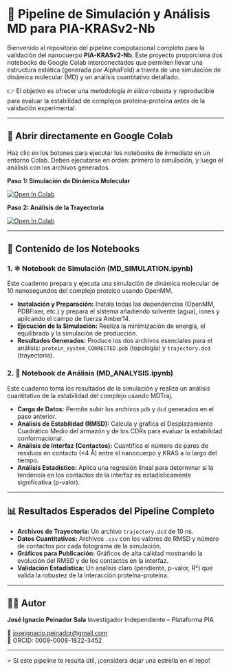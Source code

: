 # 🧬 Pipeline de Simulación y Análisis MD para PIA-KRASv2-Nb

Bienvenido al repositorio del pipeline computacional completo para la validación del nanocuerpo **PIA-KRASv2-Nb**. Este proyecto proporciona dos notebooks de Google Colab interconectados que permiten llevar una estructura estática (generada por AlphaFold) a través de una simulación de dinámica molecular (MD) y un análisis cuantitativo detallado.

👉 El objetivo es ofrecer una metodología *in silico* robusta y reproducible para evaluar la estabilidad de complejos proteína-proteína antes de la validación experimental.

---

## 🚀 Abrir directamente en Google Colab

Haz clic en los botones para ejecutar los notebooks de inmediato en un entorno Colab. Deben ejecutarse en orden: primero la simulación, y luego el análisis con los archivos generados.

**Paso 1: Simulación de Dinámica Molecular**

[![Open In Colab](https://colab.research.google.com/assets/colab-badge.svg)](https://colab.research.google.com/drive/1W2FtbyPI9uDkZCDqqdFkd6nVQfMoj_Kj?usp=sharing)

**Paso 2: Análisis de la Trayectoria**

[![Open In Colab](https://colab.research.google.com/assets/colab-badge.svg)](https://colab.research.google.com/drive/1Aue7oYHIFAmSe5xPwzyUB-HXJ6NgqNVb?usp=sharing)

---

## 📂 Contenido de los Notebooks

### 1. ⚛️ Notebook de Simulación (MD_SIMULATION.ipynb)
Este cuaderno prepara y ejecuta una simulación de dinámica molecular de 10 nanosegundos del complejo proteico usando OpenMM.

* **Instalación y Preparación:** Instala todas las dependencias (OpenMM, PDBFixer, etc.) y prepara el sistema añadiendo solvente (agua), iones y aplicando el campo de fuerza Amber14.
* **Ejecución de la Simulación:** Realiza la minimización de energía, el equilibrado y la simulación de producción.
* **Resultados Generados:** Produce los dos archivos esenciales para el análisis: `protein_system_CORRECTED.pdb` (topología) y `trajectory.dcd` (trayectoria).

### 2. 🧪 Notebook de Análisis (MD_ANALYSIS.ipynb)
Este cuaderno toma los resultados de la simulación y realiza un análisis cuantitativo de la estabilidad del complejo usando MDTraj.

* **Carga de Datos:** Permite subir los archivos `pdb` y `dcd` generados en el paso anterior.
* **Análisis de Estabilidad (RMSD):** Calcula y grafica el Desplazamiento Cuadrático Medio del armazón y de los CDRs para evaluar la estabilidad conformacional.
* **Análisis de Interfaz (Contactos):** Cuantifica el número de pares de residuos en contacto (<4 Å) entre el nanocuerpo y KRAS a lo largo del tiempo.
* **Análisis Estadístico:** Aplica una regresión lineal para determinar si la tendencia en los contactos de la interfaz es estadísticamente significativa (p-valor).

---

## 📊 Resultados Esperados del Pipeline Completo

* **Archivos de Trayectoria:** Un archivo `trajectory.dcd` de 10 ns.
* **Datos Cuantitativos:** Archivos `.csv` con los valores de RMSD y número de contactos por cada fotograma de la simulación.
* **Gráficos para Publicación:** Gráficos de alta calidad mostrando la evolución del RMSD y de los contactos en la interfaz.
* **Validación Estadística:** Un análisis claro (pendiente, p-valor, R²) que valida la robustez de la interacción proteína-proteína.

---

## 🧑‍🔬 Autor
**José Ignacio Peinador Sala** Investigador Independiente – Plataforma PIA

📧 joseignacio.peinador@gmail.com  
🔗 ORCID: 0009-0008-1822-3452

---

⭐ Si este pipeline te resulta útil, ¡considera dejar una estrella en el repo!
